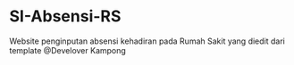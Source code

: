 # SI-Absensi-RS
Website penginputan absensi kehadiran pada Rumah Sakit yang diedit dari template @Develover Kampong
